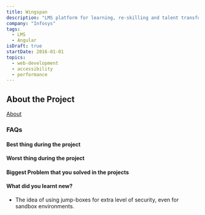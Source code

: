 ```yaml
---
title: Wingspan
description: "LMS platform for learning, re-skilling and talent transformation"
company: "Infosys"
tags:
  - LMS
  - Angular
isDraft: true
startDate: 2016-01-01
topics:
  - web-development
  - accessibility
  - performance
---
```


## About the Project

[About](https://www.infosys.com/products-and-platforms/wingspan.html)

### FAQs

#### Best thing during the project

#### Worst thing during the project

#### Biggest Problem that you solved in the projects

#### What did you learnt new?

- The idea of using jump-boxes for extra level of security, even for sandbox environments.
